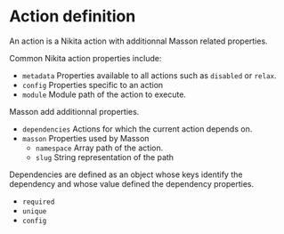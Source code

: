 
# Action definition

An action is a Nikita action with additionnal Masson related properties.

Common Nikita action properties include:

- `metadata` Properties available to all actions such as `disabled` or `relax`.
- `config` Properties specific to an action
- `module` Module path of the action to execute.

Masson add additionnal properties.

- `dependencies` Actions for which the current action depends on.
- `masson` Properties used by Masson
  - `namespace` Array path of the action.
  - `slug` String representation of the path

Dependencies are defined as an object whose keys identify the dependency and whose value defined the dependency properties.

- `required`
- `unique`
- `config`

